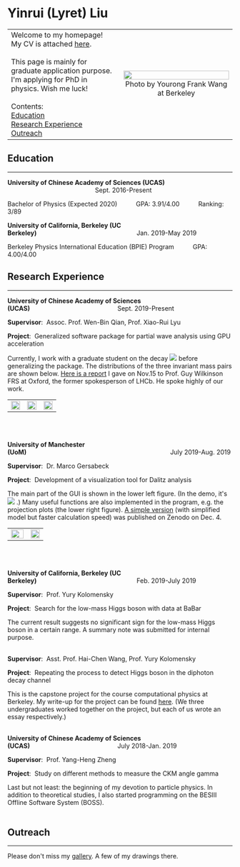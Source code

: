 # Yinrui (Lyret) Liu

<table border="0">
  <tr>
    <td width="50%">
      Welcome to my homepage! <br>My CV is attached <a href="https://yinruiliu.github.io/CV_Yinrui_Liu.pdf">here</a>.<br><br>This page is mainly for graduate application purpose. I'm applying for PhD in physics. Wish me luck! <br><br>Contents:<br><a href="#Education">Education</a><br><a href="#Research Experience">Research Experience</a><br><a href="#Outreach">Outreach</a>
    </td>
    <td width="50%">
      <img src="https://yinruiliu.github.io/photo.jpg" width="100%"> 
      <center>Photo by Yourong Frank Wang at Berkeley</center>
    </td>
  </tr>
</table>

<a name="Education"></a>

## Education
---
**University of Chinese Academy of Sciences (UCAS)** &emsp;&emsp;&emsp;&emsp;&emsp;&emsp;&emsp;&emsp;&emsp;&emsp;&emsp;&emsp;&emsp;&emsp;Sept. 2016-Present

Bachelor of Physics (Expected 2020)&emsp;&emsp;&emsp;GPA: 3.91/4.00&emsp;&emsp;&emsp;Ranking: 3/89 

**University of California, Berkeley (UC Berkeley)**&emsp;&emsp;&emsp;&emsp;&emsp;&emsp;&emsp;&emsp;&emsp;&emsp;&emsp;&emsp;&emsp;&emsp;&emsp;&emsp;Jan. 2019-May 2019

Berkeley Physics International Education (BPIE) Program&emsp;&emsp;&emsp;GPA: 4.00/4.00 

<a name="Research Experience"></a>

## Research Experience
---
**University of Chinese Academy of Sciences (UCAS)**&emsp;&emsp;&emsp;&emsp;&emsp;&emsp;&emsp;&emsp;&emsp;&emsp;&emsp;&emsp;&emsp;&emsp;Sept. 2019-Present

<b>Supervisor</b>: &nbsp;Assoc. Prof. Wen-Bin Qian, Prof. Xiao-Rui Lyu

<b>Project</b>: &nbsp;Generalized software package for partial wave analysis using GPU acceleration

Currently, I work with a graduate student on the decay ![](http://latex.codecogs.com/gif.latex?e^+e^-\rightarrow\gamma\rightarrow%20D^{*-}\pi^+D^{*0}) before generalizing the package. The distributions of the three invariant mass pairs are shown below. [Here is a report](https://yinruiliu.github.io/Generalized_Software_Package_for_Partial_Wave_Analysis.pdf) I gave on Nov.15 to Prof. Guy Wilkinson FRS at Oxford, the former spokesperson of LHCb. He spoke highly of our work. 
<table border="0">
  <tr>
    <td width="33%">
      <img src="https://yinruiliu.github.io/m_BC.png" width="100%"> 
    </td>
    <td width="33%">
      <img src="https://yinruiliu.github.io/m_BD.png" width="100%"> 
    </td>
    <td width="33%">
      <img src="https://yinruiliu.github.io/m_CD.png" width="100%"> 
    </td>
  </tr>
</table><br/><br/>

**University of Manchester (UoM)**&emsp;&emsp;&emsp;&emsp;&emsp;&emsp;&emsp;&emsp;&emsp;&emsp;&emsp;&emsp;&emsp;&emsp;&emsp;&emsp;&emsp;&emsp;&emsp;&emsp;&emsp;&emsp;&emsp;July 2019-Aug. 2019

<b>Supervisor</b>: &nbsp;Dr. Marco Gersabeck

<b>Project</b>: &nbsp;Development of a visualization tool for Dalitz analysis

The main part of the GUI is shown in the lower left figure. (In the demo, it's ![](http://latex.codecogs.com/gif.latex?D^0\rightarrow\pi^0\pi^+\pi^-) .) Many useful functions are also implemented in the program, e.g. the projection plots (the lower right figure). [A simple version](https://doi.org/10.5281/zenodo.3562341) (with simplified model but faster calculation speed) was published on Zenodo on Dec. 4.
<table border="0">
  <tr>
    <td width="55%">
      <img src="https://yinruiliu.github.io/1.png" width="100%"> 
    </td>
    <td width="45%">
      <img src="https://yinruiliu.github.io/5.png" width="100%"> 
    </td>
  </tr>
</table><br/><br/>

**University of California, Berkeley (UC Berkeley)**&emsp;&emsp;&emsp;&emsp;&emsp;&emsp;&emsp;&emsp;&emsp;&emsp;&emsp;&emsp;&emsp;&emsp;&emsp;&emsp;Feb. 2019-July 2019

<b>Supervisor</b>: &nbsp;Prof. Yury Kolomensky

<b>Project</b>: &nbsp;Search for the low-mass Higgs boson with data at BaBar

The current result suggests no significant sign for the low-mass Higgs boson in a certain range. A summary note was submitted for internal purpose.<br/><br/>

<b>Supervisor</b>: &nbsp;Asst. Prof. Hai-Chen Wang, Prof. Yury Kolomensky

<b>Project</b>: &nbsp;Repeating the process to detect Higgs boson in the diphoton decay channel

This is the capstone project for the course computational physics at Berkeley. My write-up for the project can be found [here](https://yinruiliu.github.io/lyret_Capstone_writeup-1.pdf). (We three undergraduates worked together on the project, but each of us wrote an essay respectively.) <br/><br/>

**University of Chinese Academy of Sciences (UCAS)**&emsp;&emsp;&emsp;&emsp;&emsp;&emsp;&emsp;&emsp;&emsp;&emsp;&emsp;&emsp;&emsp;&emsp;July 2018-Jan. 2019

<b>Supervisor</b>: &nbsp;Prof. Yang-Heng Zheng

<b>Project</b>: &nbsp;Study on different methods to measure the CKM angle gamma

Last but not least: the beginning of my devotion to particle physics. In addition to theoretical studies, I also started programming on the BESIII Offline Software System (BOSS).<br/><br/>

<a name="Outreach"></a>

## Outreach
---
Please don't miss my [gallery](https://yinruiliu.github.io/outreach.html). A few of my drawings there.
